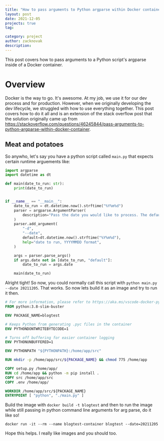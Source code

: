 ```yaml
---
title: "How to pass arguments to Python argparse within Docker container"
layout: post
date: 2021-12-05
projects: true
tag:

category: project
author: zacknovak
description:
---
```


This post covers how to pass arguments to a Python script's argparse inside of a Docker container.

# Overview

Docker is the way to go. It's awesome. At my job, we use it for our dev process and for production. However, when we originally developing the dev lifecycle, we struggled with how to use everything together. This post covers how to do it all and is an extension of the stack overflow post that the solution originally came up from https://stackoverflow.com/questions/46245844/pass-arguments-to-python-argparse-within-docker-container.

## Meat and potatoes

So anywho, let's say you have a python script called `main.py` that expects certain runtime arguements like:

```python
import argparse
import datetime as dt

def main(date_to_run: str):
    print(date_to_run)


if __name__ == "__main__":
    date_to_run = dt.datetime.now().strftime("%Y%m%d")
    parser = argparse.ArgumentParser(
        description="Pass the date you would like to process. The default is the current date."
    )
    parser.add_argument(
        "-d",
        "--date",
        default=dt.datetime.now().strftime("%Y%m%d"),
        help="date to run, YYYYMMDD format",
    )

    args = parser.parse_args()
    if args.date not in [date_to_run, "default"]:
        date_to_run = args.date

    main(date_to_run)
```

Alright tight! So now, you could normally call this script with `python main.py --date 20211205`. That works. So now lets build it as an image and try to run it then.

```Dockerfile
# For more information, please refer to https://aka.ms/vscode-docker-python
FROM python:3.8-slim-buster

ENV PACKAGE_NAME=blogtest

# Keeps Python from generating .pyc files in the container
ENV PYTHONDONTWRITEBYTECODE=1

# Turns off buffering for easier container logging
ENV PYTHONUNBUFFERED=1

ENV PYTHONPATH "${PYTHONPATH}:/home/app/src"

RUN mkdir -p /home/app/src/${PACKAGE_NAME} && chmod 775 /home/app

COPY setup.py /home/app/
RUN cd /home/app && python -m pip install .
COPY src /home/app/src
COPY .env /home/app/

WORKDIR /home/app/src/${PACKAGE_NAME}
ENTRYPOINT [ "python", "./main.py" ]
```

Build the image with `docker build -t blogtest` and then to run the image while still passing in python command line arguments for arg parse, do it like so!

```shell
docker run -it --rm --name blogtest-container blogtest --date=20211205
```

Hope this helps. I really like images and you should too.
